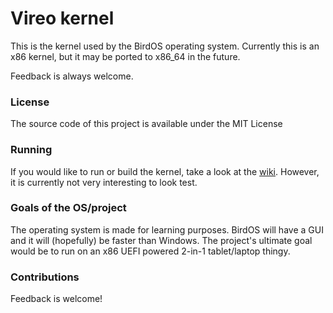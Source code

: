 # Vireo kernel

This is the kernel used by the BirdOS operating system. Currently this is an x86 kernel, but it may be ported to x86_64 in the future. 

Feedback is always welcome.

### License
The source code of this project is available under the MIT License

### Running
If you would like to run or build the kernel, take a look at the [wiki](https://nothing.here/yet). However, it is currently not very interesting to look test.

### Goals of the OS/project
The operating system is made for learning purposes. BirdOS will have a GUI and it will (hopefully) be faster than Windows.
The project's ultimate goal would be to run on an x86 UEFI powered 2-in-1 tablet/laptop thingy.

### Contributions
Feedback is welcome!